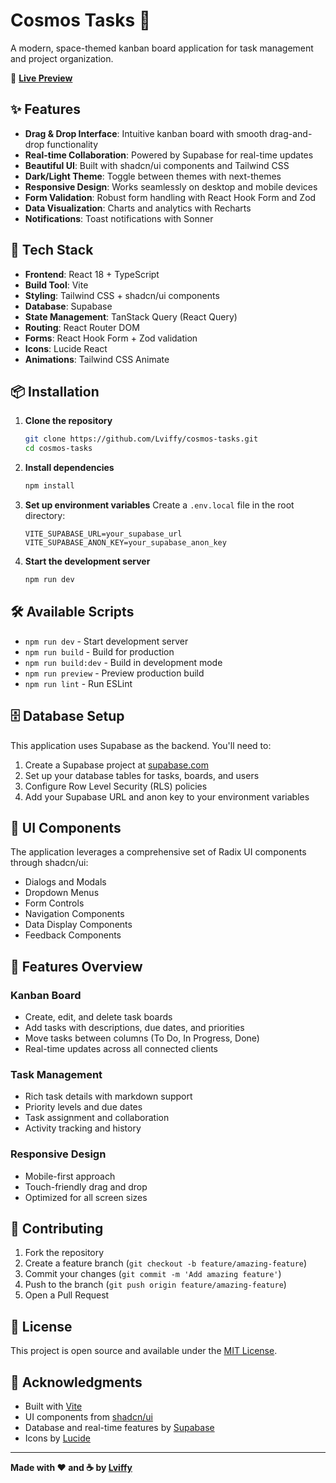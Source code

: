 # Cosmos Tasks 🌌

A modern, space-themed kanban board application for task management and project organization.

🚀 **[Live Preview](https://cosmos-tasks.vercel.app/)**

## ✨ Features

- **Drag & Drop Interface**: Intuitive kanban board with smooth drag-and-drop functionality
- **Real-time Collaboration**: Powered by Supabase for real-time updates
- **Beautiful UI**: Built with shadcn/ui components and Tailwind CSS
- **Dark/Light Theme**: Toggle between themes with next-themes
- **Responsive Design**: Works seamlessly on desktop and mobile devices
- **Form Validation**: Robust form handling with React Hook Form and Zod
- **Data Visualization**: Charts and analytics with Recharts
- **Notifications**: Toast notifications with Sonner

## 🚀 Tech Stack

- **Frontend**: React 18 + TypeScript
- **Build Tool**: Vite
- **Styling**: Tailwind CSS + shadcn/ui components
- **Database**: Supabase
- **State Management**: TanStack Query (React Query)
- **Routing**: React Router DOM
- **Forms**: React Hook Form + Zod validation
- **Icons**: Lucide React
- **Animations**: Tailwind CSS Animate

## 📦 Installation

1. **Clone the repository**
   ```bash
   git clone https://github.com/Lviffy/cosmos-tasks.git
   cd cosmos-tasks
   ```

2. **Install dependencies**
   ```bash
   npm install
   ```

3. **Set up environment variables**
   Create a `.env.local` file in the root directory:
   ```env
   VITE_SUPABASE_URL=your_supabase_url
   VITE_SUPABASE_ANON_KEY=your_supabase_anon_key
   ```

4. **Start the development server**
   ```bash
   npm run dev
   ```

## 🛠️ Available Scripts

- `npm run dev` - Start development server
- `npm run build` - Build for production
- `npm run build:dev` - Build in development mode
- `npm run preview` - Preview production build
- `npm run lint` - Run ESLint

## 🗄️ Database Setup

This application uses Supabase as the backend. You'll need to:

1. Create a Supabase project at [supabase.com](https://supabase.com)
2. Set up your database tables for tasks, boards, and users
3. Configure Row Level Security (RLS) policies
4. Add your Supabase URL and anon key to your environment variables

## 🎨 UI Components

The application leverages a comprehensive set of Radix UI components through shadcn/ui:

- Dialogs and Modals
- Dropdown Menus
- Form Controls
- Navigation Components
- Data Display Components
- Feedback Components

## 📱 Features Overview

### Kanban Board
- Create, edit, and delete task boards
- Add tasks with descriptions, due dates, and priorities
- Move tasks between columns (To Do, In Progress, Done)
- Real-time updates across all connected clients

### Task Management
- Rich task details with markdown support
- Priority levels and due dates
- Task assignment and collaboration
- Activity tracking and history

### Responsive Design
- Mobile-first approach
- Touch-friendly drag and drop
- Optimized for all screen sizes

## 🤝 Contributing

1. Fork the repository
2. Create a feature branch (`git checkout -b feature/amazing-feature`)
3. Commit your changes (`git commit -m 'Add amazing feature'`)
4. Push to the branch (`git push origin feature/amazing-feature`)
5. Open a Pull Request

## 📄 License

This project is open source and available under the [MIT License](LICENSE).

## 🌟 Acknowledgments

- Built with [Vite](https://vitejs.dev/)
- UI components from [shadcn/ui](https://ui.shadcn.com/)
- Database and real-time features by [Supabase](https://supabase.com/)
- Icons by [Lucide](https://lucide.dev/)

---

**Made with ❤️ and ☕ by [Lviffy](https://github.com/Lviffy)**
